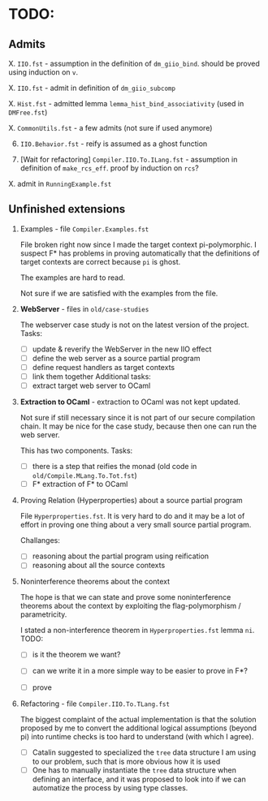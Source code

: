 # TODO:

## Admits
X. `IIO.fst` - assumption in the definition of `dm_giio_bind`.
   should be proved using induction on `v`.

X. `IIO.fst` - admit in definition of `dm_giio_subcomp`

X. `Hist.fst` - admitted lemma `lemma_hist_bind_associativity` (used in `DMFree.fst`)

X. `CommonUtils.fst` - a few admits (not sure if used anymore)

6. `IIO.Behavior.fst` - reify is assumed as a ghost function

7. [Wait for refactoring] `Compiler.IIO.To.ILang.fst` - assumption in definition of `make_rcs_eff`.
   proof by induction on `rcs`?

X. admit in `RunningExample.fst`


## Unfinished extensions
1. Examples - file `Compiler.Examples.fst`

   File broken right now since I made the target context pi-polymorphic.
   I suspect F* has problems in proving automatically that the definitions
   of target contexts are correct because `pi` is ghost.

   The examples are hard to read.

   Not sure if we are satisfied with the examples from the file.

2. **WebServer** - files in `old/case-studies`

   The webserver case study is not on the latest version of the project.
   Tasks:
   - [ ] update & reverify the WebServer in the new IIO effect
   - [ ] define the web server as a source partial program
   - [ ] define request handlers as target contexts
   - [ ] link them together
   Additional tasks:
   - [ ] extract target web server to OCaml

3. **Extraction to OCaml** - extraction to OCaml was not kept updated.

   Not sure if still necessary since it is not part of our secure compilation chain.
   It may be nice for the case study, because then one can run the web server.

   This has two components.
   Tasks:
   - [ ] there is a step that reifies the monad (old code in `old/Compile.MLang.To.Tot.fst`)
   - [ ] F* extraction of F* to OCaml

4. Proving Relation (Hyperproperties) about a source partial program

   File `Hyperproperties.fst`. It is very hard to do and it may be
   a lot of effort in proving one thing about a very small source partial program.

   Challanges:
   - [ ] reasoning about the partial program using reification
   - [ ] reasoning about all the source contexts

5. Noninterference theorems about the context

   The hope is that we can state and prove some noninterference theorems about the context by exploiting the flag-polymorphism / parametricity.

   I stated a non-interference theorem in `Hyperproperties.fst` lemma `ni`.
   TODO:
   - [ ] is it the theorem we want?
   - [ ] can we write it in a more simple way to be easier to prove in F*?
   - [ ] prove


6. Refactoring - file `Compiler.IIO.To.TLang.fst`

   The biggest complaint of the actual implementation is that the solution proposed by me
   to convert the additional logical assumptions (beyond pi) into runtime checks is too
   hard to understand (with which I agree).
   - [ ] Catalin suggested to specialized the `tree` data structure I am using to our problem,
   such that is more obvious how it is used
   - [ ] One has to manually instantiate the `tree` data structure when defining an interface,
   and it was proposed to look into if we can automatize the process by using type classes.

